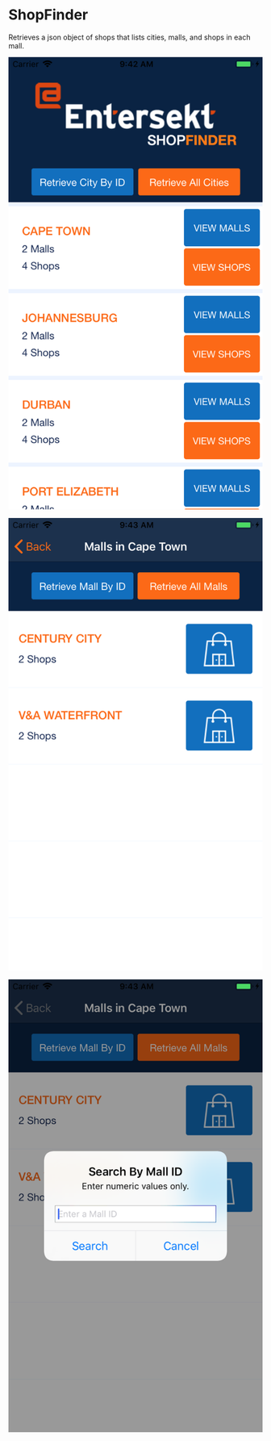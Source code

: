 # ShopFinder
Retrieves a json object of shops that lists cities, malls, and shops in each mall.

![First Screen - List of cities](https://github.com/Kyle0021/ShopFinder/blob/master/Simulator%20Screen%20Shot%20-%20iPhone%208%20-%202019-09-19%20at%2009.42.53.png)

![Example of Mall screen](https://github.com/Kyle0021/ShopFinder/blob/master/Simulator%20Screen%20Shot%20-%20iPhone%208%20-%202019-09-19%20at%2009.43.02.png)

![Example of Mall Search by id](https://github.com/Kyle0021/ShopFinder/blob/master/Simulator%20Screen%20Shot%20-%20iPhone%208%20-%202019-09-19%20at%2009.43.08.png)
